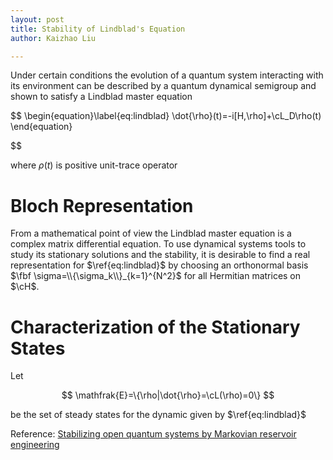 ```yaml
---
layout: post
title: Stability of Lindblad's Equation
author: Kaizhao Liu

---
```




Under certain conditions the evolution of a quantum system interacting with its environment can be described by a quantum dynamical semigroup and shown to satisfy a Lindblad master equation

$$
\begin{equation}\label{eq:lindblad}
    \dot{\rho}(t)=-i[H,\rho]+\cL_D\rho(t)
\end{equation}
 
$$

where $\rho(t)$ is positive unit-trace operator



# Bloch Representation

From a mathematical point of view the Lindblad master equation is a complex matrix differential equation.
To use dynamical systems tools to study its stationary solutions and the stability, it is desirable to find a real representation for $\ref{eq:lindblad}$
by choosing an orthonormal basis $\fbf \sigma=\\{\sigma_k\\}_{k=1}^{N^2}$ for all Hermitian matrices on $\cH$.


# Characterization of the Stationary States

Let

$$
\mathfrak{E}=\{\rho|\dot{\rho}=\cL(\rho)=0\}
$$

be the set of steady states for the dynamic given by $\ref{eq:lindblad}$



Reference: [Stabilizing open quantum systems by Markovian reservoir engineering
](https://journals.aps.org/pra/abstract/10.1103/PhysRevA.81.062306)